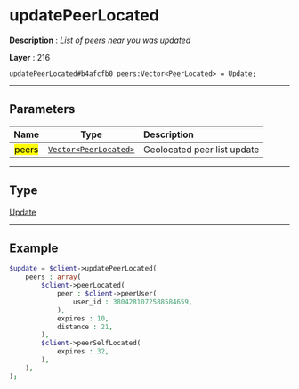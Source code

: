 # updatePeerLocated

**Description** : *List of peers near you was updated*

**Layer** : 216

```tl
updatePeerLocated#b4afcfb0 peers:Vector<PeerLocated> = Update;
```

---

## Parameters

| Name | Type | Description |
| :---: | :---: | :--- |
| <mark>peers</mark> | [`Vector<PeerLocated>`](type/PeerLocated) | Geolocated peer list update |

---

## Type

[Update](type/Update)

---

## Example

```php
$update = $client->updatePeerLocated(
	peers : array(
		$client->peerLocated(
			peer : $client->peerUser(
				user_id : 3804281072588584659,
			),
			expires : 10,
			distance : 21,
		),
		$client->peerSelfLocated(
			expires : 32,
		),
	),
);
```